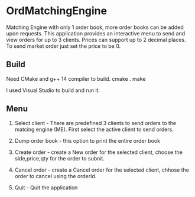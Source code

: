 # OrdMatchingEngine

Matching Engine with only 1 order book, more order books can be added upon requests. This application provides an interactive menu to send and view orders for up to 3 clients.
Prices can support up to 2 decimal places. To send market order just set the price to be 0.

## Build

Need CMake and g++ 14 compiler to build.
	cmake .
	make

I used Visual Studio to build and run it.

## Menu

1. Select client - There are predefined 3 clients to send orders to the matcing engine (ME). First select the active client to send orders.

2. Dump order book - this option to print the entire order book

3. Create order - create a New order for the selected client, choose the side,price,qty for the order to subnit.

4. Cancel order - create a Cancel order for the selected client, chhose the order to cancel using the orderId.

5. Quit - Quit the application
